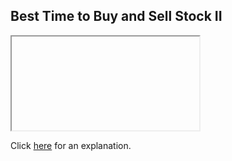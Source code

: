 ##  Best Time to Buy and Sell Stock II 

<iframe></iframe>

Click [here](Explanation.md) for an explanation.

